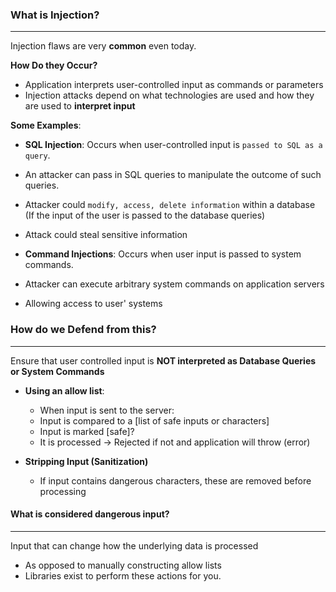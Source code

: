
### What is Injection?
-------
Injection flaws are very **common** even today.

**How Do they Occur?**
- Application interprets user-controlled input as commands or parameters
- Injection attacks depend on what technologies are used and how they are used to **interpret input**

**Some Examples**:
- **SQL Injection**: Occurs when user-controlled input is `passed to SQL as a query`. 
- An attacker can pass in SQL queries to manipulate the outcome of such queries.
- Attacker could `modify, access, delete information` within a database (If the input of the user is passed to the database queries)
- Attack could steal sensitive information

- **Command Injections**: Occurs when user input is passed to system commands.
- Attacker can execute arbitrary system commands on application servers
- Allowing access to user' systems


### How do we Defend from this?
----------
Ensure that user controlled input is **NOT interpreted as Database Queries or System Commands**
- **Using an allow list**: 
	- When input is sent to the server:
	- Input is compared to a [list of safe inputs or characters] 
	- Input is marked [safe]?
	- It is processed -> Rejected if not and application will throw (error)

- **Stripping Input (Sanitization)**
	- If input contains dangerous characters, these are removed before processing

#### What is considered dangerous input?
-----
Input that can change how the underlying data is processed
- As opposed to manually constructing allow lists
- Libraries exist to perform these actions for you.